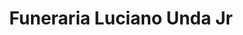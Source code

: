 ---
title: "Funeraria Luciano Unda Jr"
url: /otavalo/funeraria-luciano-unda-jr/
shop: directores de funerarias
---